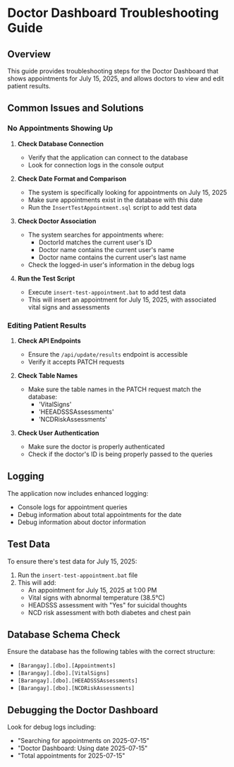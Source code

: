 # Doctor Dashboard Troubleshooting Guide

## Overview
This guide provides troubleshooting steps for the Doctor Dashboard that shows appointments for July 15, 2025, and allows doctors to view and edit patient results.

## Common Issues and Solutions

### No Appointments Showing Up

1. **Check Database Connection**
   - Verify that the application can connect to the database
   - Look for connection logs in the console output

2. **Check Date Format and Comparison**
   - The system is specifically looking for appointments on July 15, 2025
   - Make sure appointments exist in the database with this date
   - Run the `InsertTestAppointment.sql` script to add test data

3. **Check Doctor Association**
   - The system searches for appointments where:
     - DoctorId matches the current user's ID
     - Doctor name contains the current user's name
     - Doctor name contains the current user's last name
   - Check the logged-in user's information in the debug logs

4. **Run the Test Script**
   - Execute `insert-test-appointment.bat` to add test data
   - This will insert an appointment for July 15, 2025, with associated vital signs and assessments

### Editing Patient Results

1. **Check API Endpoints**
   - Ensure the `/api/update/results` endpoint is accessible
   - Verify it accepts PATCH requests

2. **Check Table Names**
   - Make sure the table names in the PATCH request match the database:
     - 'VitalSigns'
     - 'HEEADSSSAssessments'
     - 'NCDRiskAssessments'

3. **Check User Authentication**
   - Make sure the doctor is properly authenticated
   - Check if the doctor's ID is being properly passed to the queries

## Logging

The application now includes enhanced logging:
- Console logs for appointment queries
- Debug information about total appointments for the date
- Debug information about doctor information

## Test Data

To ensure there's test data for July 15, 2025:
1. Run the `insert-test-appointment.bat` file
2. This will add:
   - An appointment for July 15, 2025 at 1:00 PM
   - Vital signs with abnormal temperature (38.5°C)
   - HEADSSS assessment with "Yes" for suicidal thoughts
   - NCD risk assessment with both diabetes and chest pain

## Database Schema Check

Ensure the database has the following tables with the correct structure:
- `[Barangay].[dbo].[Appointments]`
- `[Barangay].[dbo].[VitalSigns]`
- `[Barangay].[dbo].[HEEADSSSAssessments]`
- `[Barangay].[dbo].[NCDRiskAssessments]`

## Debugging the Doctor Dashboard

Look for debug logs including:
- "Searching for appointments on 2025-07-15"
- "Doctor Dashboard: Using date 2025-07-15"
- "Total appointments for 2025-07-15" 